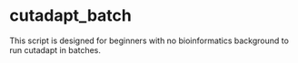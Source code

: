 # cutadapt_batch
This script is designed for beginners with no bioinformatics background to run cutadapt in batches.  
